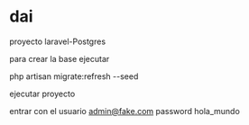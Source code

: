 # dai
proyecto laravel-Postgres

para crear la base ejecutar

php artisan migrate:refresh --seed 

ejecutar proyecto

entrar con el usuario admin@fake.com password hola_mundo
